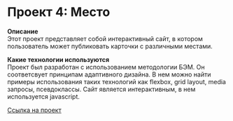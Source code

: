 # Проект 4: Место

**Описание**  
Этот проект представляет собой интерактивный сайт, в котором пользователь может публиковать карточки с различными местами.

**Какие технологии используются**  
Проект был разработан с использованием методологии БЭМ. Он соответсвует принципам адаптивного дизайна. В нем можно найти примеры использования таких технологий как flexbox, grid layout, media запросы, псевдоклассы. Сайт является интерактивным, в нем используется javascript.

[Ссылка на проект](https://dgash2201.github.io/mesto/)